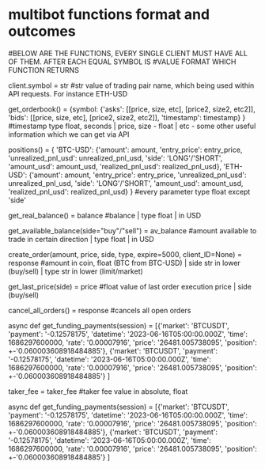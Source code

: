 # multibot functions format and outcomes

#BELOW ARE THE FUNCTIONS, EVERY SINGLE CLIENT MUST HAVE ALL OF THEM. AFTER EACH EQUAL SYMBOL IS
#VALUE FORMAT WHICH FUNCTION RETURNS

client.symbol = str
#str value of trading pair name, which being used within API requests. For instance ETH-USD

get_orderbook() = {symbol:
  {'asks': [[price, size, etc], [price2, size2, etc2]],
  'bids': [[price, size, etc], [price2, size2, etc2]],
  'timestamp': timestamp}
}
#timestamp type float, seconds | price, size - float | etc - some other useful information which we can get via API

positions() = {
  'BTC-USD':
    {'amount': amount, 'entry_price': entry_price, 'unrealized_pnl_usd': unrealized_pnl_usd, 'side': 'LONG'/'SHORT',
    'amount_usd': amount_usd, 'realized_pnl_usd': realized_pnl_usd},
  'ETH-USD':
    {'amount': amount, 'entry_price': entry_price, 'unrealized_pnl_usd': unrealized_pnl_usd, 'side': 'LONG'/'SHORT',
    'amount_usd': amount_usd, 'realized_pnl_usd': realized_pnl_usd}
}
#every parameter type float except 'side'

get_real_balance() = balance
#balance | type float | in USD

get_available_balance(side="buy"/"sell") = av_balance
#amount available to trade in certain direction | type float | in USD

create_order(amount, price, side, type, expire=5000, client_ID=None) = response
#amount in coin, float (BTC from BTC-USD) | side str in lower (buy/sell) | type str in lower (limit/market)

get_last_price(side) = price
#float value of last order execution price | side (buy/sell)

cancel_all_orders() = response
#cancels all open orders

async def get_funding_payments(session) = [{'market': 'BTCUSDT', 'payment': '-0.12578175', 'datetime': '2023-06-16T05:00:00.000Z', 'time': 1686297600000, 'rate': '0.00007916', 'price': '26481.005738095', 'position': +-'0.060003608918484885'}, {'market': 'BTCUSDT', 'payment': '-0.12578175', 'datetime': '2023-06-16T05:00:00.000Z', 'time': 1686297600000, 'rate': '0.00007916', 'price': '26481.005738095', 'position': +-'0.060003608918484885'} ]

taker_fee = taker_fee
#taker fee value in absolute, float

async def get_funding_payments(session) = [{'market': 'BTCUSDT',
      'payment': '-0.12578175',
      'datetime': '2023-06-16T05:00:00.000Z',
      'time': 1686297600000,
      'rate': '0.00007916',
      'price': '26481.005738095',
      'position': +-'0.060003608918484885'},
     {'market': 'BTCUSDT',
      'payment': '-0.12578175',
      'datetime': '2023-06-16T05:00:00.000Z',
      'time': 1686297600000,
      'rate': '0.00007916',
      'price': '26481.005738095',
      'position': +-'0.060003608918484885'}
     ]




